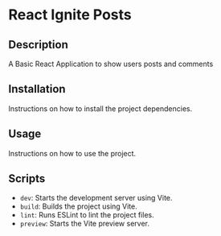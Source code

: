 # React Ignite Posts

## Description
A Basic React Application to show users posts and comments

## Installation
Instructions on how to install the project dependencies.

## Usage
Instructions on how to use the project.

## Scripts
- `dev`: Starts the development server using Vite.
- `build`: Builds the project using Vite.
- `lint`: Runs ESLint to lint the project files.
- `preview`: Starts the Vite preview server.